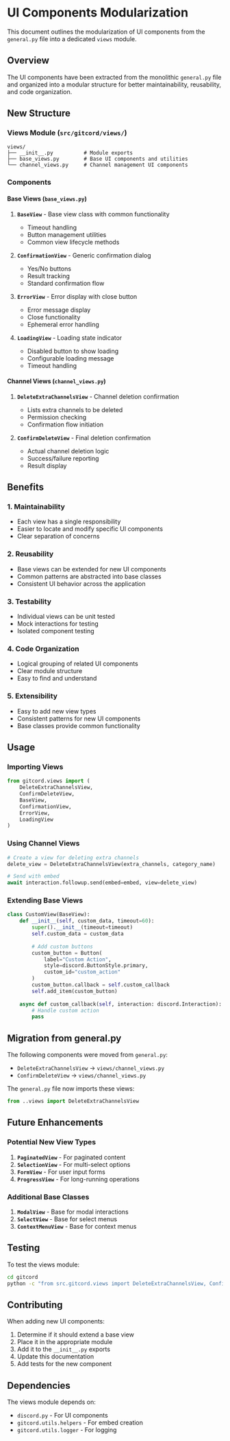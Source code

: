 # UI Components Modularization

This document outlines the modularization of UI components from the `general.py` file into a dedicated `views` module.

## Overview

The UI components have been extracted from the monolithic `general.py` file and organized into a modular structure for better maintainability, reusability, and code organization.

## New Structure

### Views Module (`src/gitcord/views/`)

```
views/
├── __init__.py          # Module exports
├── base_views.py        # Base UI components and utilities
└── channel_views.py     # Channel management UI components
```

### Components

#### Base Views (`base_views.py`)

1. **`BaseView`** - Base view class with common functionality
   - Timeout handling
   - Button management utilities
   - Common view lifecycle methods

2. **`ConfirmationView`** - Generic confirmation dialog
   - Yes/No buttons
   - Result tracking
   - Standard confirmation flow

3. **`ErrorView`** - Error display with close button
   - Error message display
   - Close functionality
   - Ephemeral error handling

4. **`LoadingView`** - Loading state indicator
   - Disabled button to show loading
   - Configurable loading message
   - Timeout handling

#### Channel Views (`channel_views.py`)

1. **`DeleteExtraChannelsView`** - Channel deletion confirmation
   - Lists extra channels to be deleted
   - Permission checking
   - Confirmation flow initiation

2. **`ConfirmDeleteView`** - Final deletion confirmation
   - Actual channel deletion logic
   - Success/failure reporting
   - Result display

## Benefits

### 1. **Maintainability**
- Each view has a single responsibility
- Easier to locate and modify specific UI components
- Clear separation of concerns

### 2. **Reusability**
- Base views can be extended for new UI components
- Common patterns are abstracted into base classes
- Consistent UI behavior across the application

### 3. **Testability**
- Individual views can be unit tested
- Mock interactions for testing
- Isolated component testing

### 4. **Code Organization**
- Logical grouping of related UI components
- Clear module structure
- Easy to find and understand

### 5. **Extensibility**
- Easy to add new view types
- Consistent patterns for new UI components
- Base classes provide common functionality

## Usage

### Importing Views

```python
from gitcord.views import (
    DeleteExtraChannelsView,
    ConfirmDeleteView,
    BaseView,
    ConfirmationView,
    ErrorView,
    LoadingView
)
```

### Using Channel Views

```python
# Create a view for deleting extra channels
delete_view = DeleteExtraChannelsView(extra_channels, category_name)

# Send with embed
await interaction.followup.send(embed=embed, view=delete_view)
```

### Extending Base Views

```python
class CustomView(BaseView):
    def __init__(self, custom_data, timeout=60):
        super().__init__(timeout=timeout)
        self.custom_data = custom_data
        
        # Add custom buttons
        custom_button = Button(
            label="Custom Action",
            style=discord.ButtonStyle.primary,
            custom_id="custom_action"
        )
        custom_button.callback = self.custom_callback
        self.add_item(custom_button)
    
    async def custom_callback(self, interaction: discord.Interaction):
        # Handle custom action
        pass
```

## Migration from general.py

The following components were moved from `general.py`:

- `DeleteExtraChannelsView` → `views/channel_views.py`
- `ConfirmDeleteView` → `views/channel_views.py`

The `general.py` file now imports these views:

```python
from ..views import DeleteExtraChannelsView
```

## Future Enhancements

### Potential New View Types

1. **`PaginatedView`** - For paginated content
2. **`SelectionView`** - For multi-select options
3. **`FormView`** - For user input forms
4. **`ProgressView`** - For long-running operations

### Additional Base Classes

1. **`ModalView`** - Base for modal interactions
2. **`SelectView`** - Base for select menus
3. **`ContextMenuView`** - Base for context menus

## Testing

To test the views module:

```bash
cd gitcord
python -c "from src.gitcord.views import DeleteExtraChannelsView, ConfirmDeleteView, BaseView, ConfirmationView; print('✅ Views module imported successfully')"
```

## Contributing

When adding new UI components:

1. Determine if it should extend a base view
2. Place it in the appropriate module
3. Add it to the `__init__.py` exports
4. Update this documentation
5. Add tests for the new component

## Dependencies

The views module depends on:
- `discord.py` - For UI components
- `gitcord.utils.helpers` - For embed creation
- `gitcord.utils.logger` - For logging 